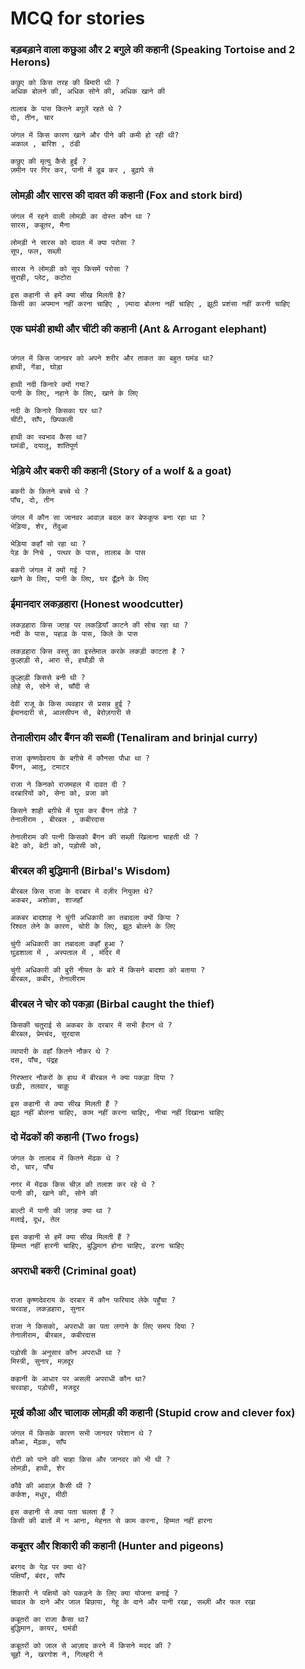 # MCQ for stories

### बड़बड़ाने वाला कछुआ और 2 बगुले की कहानी (Speaking Tortoise and 2 Herons)
```
कछुए को किस तरह की बिमारी थी ?
अधिक बोलने की, अधिक सोने की, अधिक खाने की 

तालाब के पास कितने बगूलें रहते थे ?
दो, तीन, चार 

जंगल में किस कारण खाने और पीने की कमी हो रही थी?
अकाल , बारिश , ठंडी 

कछुए की मृत्यु कैसे हुईं ?
ज़मीन पर गिर कर, पानी में डूब कर , बुढ़ापे से 
```

### लोमड़ी और सारस की दावत की कहानी (Fox and stork bird)
```
जंगल में रहने वाली लोमड़ी का दोस्त कौन था ?
सारस, कबूतर, मैना 

लोमड़ी ने सारस को दावत में क्या परोसा ?
सूप, फल, सब्ज़ी 

सारस ने लोमड़ी को सूप किसमें परोसा ?
सुराही, प्लेट, कटोरा 

इस कहानी से हमें क्या सीख मिलती है?
किसी का अपमान नहीं करना चाहिए , ज़्यादा बोलना नहीं चाहिए , झूठी प्रशंसा नहीं करनी चाहिए 
```

### एक घमंडी हाथी और चींटी की कहानी (Ant & Arrogant elephant)

```

जंगल में किस जानवर को अपने शरीर और ताकत का बहुत घमंड था?
हाथी, गेंडा, घोड़ा 

हाथी नदी किनारे क्यों गया?
पानी के लिए, नहाने के लिए, खाने के लिए 

नदी के किनारे किसका घर था?
चींटी, साँप, छिपकली 

हाथी का स्वभाव कैसा था?
घमंडी, दयालू, शांतिपूर्ण 
```

### भेड़िये और बकरी की कहानी (Story of a wolf & a goat) 
```
बकरी के कितने बच्चे थे ?
पाँच, दो, तीन 

जंगल में कौन सा जानवर आवाज़ बदल कर बेफकूफ बना रहा था ?
भेड़िया, शेर, तेंदुआ 

भेड़िया कहाँ सो रहा था ?
पेड़ के निचे , पत्थर के पास, तालाब के पास 

बकरी जंगल में क्यों गई ?
खाने के लिए, पानी के लिए, घर ढूँढ़ने के लिए 
```
### ईमानदार लकड़हारा (Honest woodcutter)
```
लकड़हारा किस जग़ह पर लकड़ियाँ काटने की सोच रहा था ?
नदी के पास, पहाड़ के पास, किले के पास 

लकड़हारा किस वस्तु का इस्तेमाल करके लकड़ी काटता है ?
कुल्हाड़ी से, आरा से, हथौड़ी से 

कुल्हाड़ी किससे बनी थी ?
लोहे से, सोने से, चाँदी से 

देवी राजू के किस व्यवहार से प्रसन्न हुई ?
ईमानदारी से, आलसीपन से, बेरोज़गारी से 
```

### तेनालीराम और बैंगन की सब्जी (Tenaliram and brinjal curry)
```
राजा कृष्णदेवराय के बग़ीचे में कौनसा पौधा था ?
बैंगन, आलू, टमाटर 

राजा ने किनको राजमहल में दावत दी ?
दरबारियों को, सेना को, प्रजा को

किसने शाही बग़ीचे में घुस कर बैंगन तोड़े ?
तेनालीराम , बीरबल , कबीरदास 

तेनालीराम की पत्नी किसको बैंगन की सब्ज़ी खिलाना चाहती थी ?
बेटे को, बेटी को, पड़ोसी को, 
```
### बीरबल की बुद्धिमानी (Birbal's Wisdom)

```	
बीरबल किस राजा के दरबार में वज़ीर नियुक्त थे?
अकबर, अशोका, शाजहाँ 

अकबर बादशाह ने चुंगी अधिकारी का तबादला क्यों किया ?
रिश्वत लेने के कारण, चोरी के लिए, झूठ बोलने के लिए 

चुंगी अधिकारी का तबादला कहाँ हुआ ?
घुड़शाला में , अस्पताल में , मंदिर में 

चुंगी अधिकारी की बुरी नीयत के बारे में किसने बादशा को बताया ?
बीरबल, कबीर, तेनालीराम 
```
### बीरबल ने चोर को पकड़ा (Birbal caught the thief)

```
किसकी चतुराई से अकबर के दरबार में सभी हैरान थे ?
बीरबल, प्रेमचंद, सूरदास 

व्यापारी के वहाँ कितने नौकर थे ?
दस, पाँच, पंद्रह 

गिरफ्तार नौकरों के हाथ में बीरबल ने क्या पकड़ा दिया ?
छड़ी, तलवार, चाक़ू 

इस कहानी से क्या सीख मिलती हैं ?
झूठ नहीं बोलना चाहिए, काम नहीं करना चाहिए, नीचा नहीं दिखाना चाहिए 
```
### दो मेंढकों की कहानी (Two frogs)

```
जंगल के तालाब में कितने मेंढक थे ?
दो, चार, पाँच 

नगर में मेंढक किस चीज़ की तलाश कर रहे थे ?
पानी की, खाने की, सोने की 

बाल्टी में पानी की जग़ह क्या था ?
मलाई, दूध, तेल 

इस कहानी से हमें क्या सीख मिलती हैं ?
हिम्मत नहीं हारनी चाहिए, बुद्धिमान होना चाहिए, डरना चाहिए 
```
### अपराधी बकरी (Criminal goat)
```

राजा कृष्णदेवराय के दरबार में कौन फरियाद लेके पहुँचा ?
चरवाह, लकड़हारा, सुनार

राजा ने किसको, अपराधी का पता लगाने के लिए समय दिया ?
तेनालीराम, बीरबल, कबीरदास 

पड़ोसी के अनुसार कौन अपराधी था ?
मिस्त्री, सुनार, मज़दूर 

कहानी के आधार पर असली अपराधी कौन था?
चरवाहा, पड़ोसी, मजदूर 
```
### मूर्ख कौआ और चालाक लोमड़ी की कहानी (Stupid crow and clever fox)

```
जंगल में किसके कारण सभी जानवर परेशान थे ?
कौआ, मेंढ़क, साँप 

रोटी को पाने की चाहा किस और जानवर को भी थी ?
लोमड़ी, हाथी, शेर 

कौवे की आवाज़ कैसी थी ?
कर्कश, मधुर, मीठी 

इस कहानी से क्या पता चलता हैं ?
किसी की बातों में न आना, मेहनत से काम करना, हिम्मत नहीं हारना 
```
### कबूतर और शिकारी की कहानी (Hunter and pigeons)

```
बरगद के पेड़ पर क्या थे?
पक्षियाँ, बंदर, साँप 

शिकारी ने पक्षियों को पकड़ने के लिए क्या योजना बनाई ?
चावल के दाने और जाल बिछाया, गेहू के दाने और पानी रखा, सब्ज़ी और फल रखा 

कबूतरों का राजा कैसा था?
बुद्धिमान, कायर, घमंडी 

कबूतरों को जाल से आज़ाद करने में किसने मदद की ?
चूहों ने, खरगोश ने, गिलहरी ने 
```

